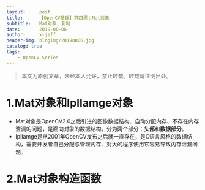 ```yaml
---
layout:     post
title:      【OpenCV基础】第四课：Mat对象
subtitle:   Mat对象，复制
date:       2019-08-06
author:     x-jeff
header-img: blogimg/20190806.jpg
catalog: true
tags:
    - OpenCV Series
---
```

>本文为原创文章，未经本人允许，禁止转载。转载请注明出处。

# 1.Mat对象和IplIamge对象

* Mat对象是OpenCV2.0之后引进的图像数据结构、自动分配内存、不存在内存泄漏的问题，是面向对象的数据结构。分为两个部分：**头部**和**数据部分**。
* IplIamge是从2001年OpenCV发布之后就一直存在，是C语言风格的数据结构，需要开发者自己分配与管理内存、对大的程序使用它容易导致内存泄漏问题。

# 2.Mat对象构造函数